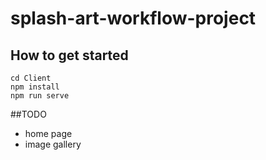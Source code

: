 # splash-art-workflow-project

## How to get started
```
cd Client
npm install
npm run serve
```

##TODO
- home page
- image gallery

